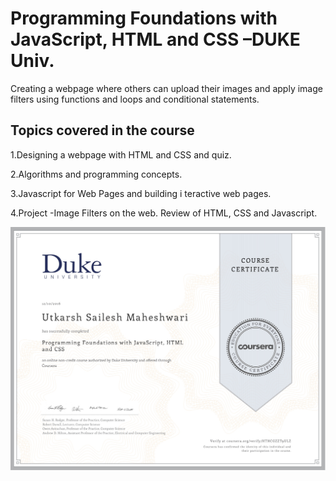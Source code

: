 # Programming Foundations with JavaScript, HTML and CSS –DUKE Univ.
Creating a webpage where others can upload their images and apply image filters using functions and loops and conditional statements.

## Topics covered in the course

1.Designing a webpage with HTML and CSS and quiz.

2.Algorithms and programming concepts.

3.Javascript for Web Pages and building i teractive web pages.

4.Project -Image Filters on the web. Review of HTML, CSS and Javascript.

![alt text](https://github.com/utkarshmaheshwari007/JavaScript-HTML-and-CSS/blob/master/Certificates/javahtml_page-0001.jpg)
